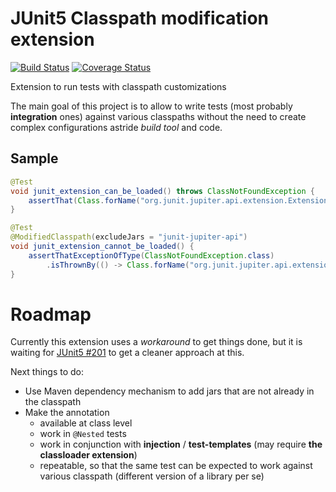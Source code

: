 # JUnit5 Classpath modification extension
[![Build Status](https://travis-ci.com/fridujo/classpath-junit-extension.svg?branch=master)](https://travis-ci.com/fridujo/classpath-junit-extension)
[![Coverage Status](https://codecov.io/gh/fridujo/classpath-junit-extension/branch/master/graph/badge.svg)](https://codecov.io/gh/fridujo/classpath-junit-extension/)

Extension to run tests with classpath customizations

The main goal of this project is to allow to write tests (most probably **integration** ones) against various classpaths
without the need to create complex configurations astride _build tool_ and code.

## Sample

```java
@Test
void junit_extension_can_be_loaded() throws ClassNotFoundException {
    assertThat(Class.forName("org.junit.jupiter.api.extension.Extension")).isExactlyInstanceOf(Class.class);
}

@Test
@ModifiedClasspath(excludeJars = "junit-jupiter-api")
void junit_extension_cannot_be_loaded() {
    assertThatExceptionOfType(ClassNotFoundException.class)
        .isThrownBy(() -> Class.forName("org.junit.jupiter.api.extension.Extension"));
}
```

# Roadmap
Currently this extension uses a _workaround_ to get things done, but it is waiting for [JUnit5 #201](https://github.com/junit-team/junit5/issues/201) to get a cleaner approach at this.

Next things to do:
* Use Maven dependency mechanism to add jars that are not already in the classpath
* Make the annotation
  * available at class level
  * work in `@Nested` tests
  * work in conjunction with **injection** / **test-templates** (may require **the classloader extension**)
  * repeatable, so that the same test can be expected to work against various classpath (different version of a library per se)
